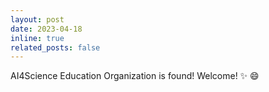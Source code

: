```yaml
---
layout: post
date: 2023-04-18 
inline: true
related_posts: false
---
```


AI4Science Education Organization is found! Welcome! :sparkles: :smile:
